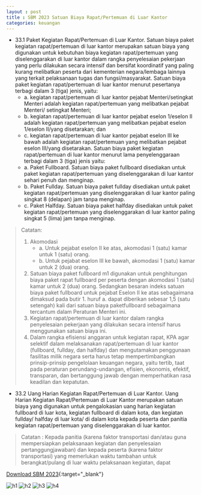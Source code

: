 ```yaml
---
layout : post
title : SBM 2023 Satuan Biaya Rapat/Pertemuan di Luar Kantor
categories: keuangan
---
```


- 33.1 Paket Kegiatan Rapat/Pertemuan di Luar Kantor. Satuan biaya paket kegiatan rapat/pertemuan di luar kantor merupakan satuan biaya yang digunakan untuk kebutuhan biaya kegiatan rapat/pertemuan yang diselenggarakan di luar kantor dalam rangka penyelesaian pekerjaan yang perlu dilakukan secara intensif dan bersifat koordinatif yang paling kurang melibatkan peserta dari kementerian negara/lembaga lainnya yang terkait pelaksanaan tugas dan fungsi/masyarakat. Satuan biaya paket kegiatan rapat/pertemuan di luar kantor menurut pesertanya terbagi dalam 3 (tiga) jenis, yaitu:
   - a. kegiatan rapat/pertemuan di luar kantor pejabat Menteri/setingkat Menteri adalah kegiatan rapat/pertemuan yang melibatkan pejabat Menteri/ setingkat Menteri;
   - b. kegiatan rapat/pertemuan di luar kantor pejabat eselon 1/eselon II adalah kegiatan rapat/pertemuan yang melibatkan pejabat eselon 1/eselon II/yang disetarakan; dan
   - c. kegiatan rapat/pertemuan di luar kantor pejabat eselon III ke bawah adalah kegiatan rapat/pertemuan yang melibatkan pejabat eselon III/yang disetarakan.
Satuan biaya paket kegiatan rapat/pertemuan di luar kantor menurut lama penyelenggaraan terbagi dalam 3 (tiga) jenis yaitu:
   - a. Paket Fullboard. Satuan biaya paket fullboard disediakan untuk paket kegiatan rapat/pertemuan yang diselenggarakan di luar kantor sehari penuh dan menginap.
   - b. Paket Fullday. Satuan biaya paket fullday disediakan untuk paket kegiatan rapat/pertemuan yang diselenggarakan di luar kantor paling singkat 8 (delapan) jam tanpa menginap.
   - c. Paket Halfday. Satuan biaya paket halfday disediakan untuk paket kegiatan rapat/pertemuan yang diselenggarakan di luar kantor paling singkat 5 (lima) jam tanpa menginap.

> Catatan:
> 1. Akomodasi
>    - a. Untuk pejabat eselon II ke atas, akomodasi 1 (satu) kamar untuk 1 (satu) orang.
>    - b. Untuk pejabat eselon III ke bawah, akomodasi 1 (satu) kamar untuk 2 (dua) orang.
> 2. Satuan biaya paket fullboard m1 digunakan untuk penghitungan biaya paket rapat fullboard per peserta dengan akomodasi 1 (satu) kamar untuk 2 (dua) orang. Sedangkan besaran indeks satuan biaya paket fullboard untuk pejabat Eselon II ke atas sebagaimana dimaksud pada butir 1. huruf a. dapat diberikan sebesar 1,5 (satu setengah) kali dari satuan biaya paketfullboard sebagaimana tercantum dalam Peraturan Menteri ini.
> 3. Kegiatan rapat/pertemuan di luar kantor dalam rangka penyelesaian pekerjaan yang dilakukan secara intensif harus menggunakan satuan biaya ini.
> 4. Dalam rangka efisiensi anggaran untuk kegiatan rapat, KPA agar selektif dalam melaksanakan rapat/pertemuan di luar kantor (fullboard, fullday, dan halfday) dan mengutamakan penggunaan fasilitas milik negara serta harus tetap mempertimbangkan prinsip-prinsip pengelolaan keuangan negara, yaitu tertib, taat pada peraturan perundang-undangan, efisien, ekonomis, efektif, transparan, dan bertanggung jawab dengan memperhatikan rasa keadilan dan kepatutan.

- 33.2 Uang Harian Kegiatan Rapat/Pertemuan di Luar Kantor. Uang Harian Kegiatan Rapat/Pertemuan di Luar Kantor merupakan satuan biaya yang digunakan untuk pengalokasian uang harian kegiatan fullboard di luar kota, kegiatan fullboard di dalam kota, dan kegiatan fullday/ halfday di luar kota/ di dalam kota kepada peserta dan panitia kegiatan rapat/pertemuan yang diselenggarakan di luar kantor.

> Catatan : Kepada panitia (karena faktor transportasi dan/atau guna mempersiapkan pelaksanaan kegiatan dan penyelesaian pertanggungjawaban) dan kepada peserta (karena faktor transportasi) yang memerlukan waktu tambahan untuk berangkat/pulang di luar waktu pelaksanaan kegiatan, dapat

[Download SBM 2023](https://drive.google.com/file/d/1E7dBSV1cZGMQCWfVuKfwCuzBQ-tRs2oD/view){:target="_blank"}

![h1](https://blogger.googleusercontent.com/img/b/R29vZ2xl/AVvXsEhn94Q_63DO8LrAXQxcn3Tsnt8LL76cE4ddB8d-Py1hJ6oTkCacAHheaBMGxWVipkEhBi6N0PZx1EzL2uOc6gJmQsG0WVEtTLtnCaSSBr13DdlQxIV7AfsZVPKy-tlc7kjMsx01PL0Osbt5zRJ17y2J_lnkfgV0CYkjsQlVs802jKI/s1600/SBM_2023_page-0024.jpg)
![h2](https://blogger.googleusercontent.com/img/b/R29vZ2xl/AVvXsEieSMvIViCUGfdnoeNCgVTxX2InIn73UkPWc6IhC3x-MAYTbGESnPsdJGDqXWMQRS9El-3V68QMwFLZZByRHlyx3TFYJ43JZcJo5U6VLIst1IjcWDDCMwhZdwl1pHj3IAA5IBdTENXNKkk8I_sg1Ifr-1JBmzfSLmhy2GKN2ag9S7Q/s1600/SBM_2023_page-0025.jpg)
![h3](https://blogger.googleusercontent.com/img/b/R29vZ2xl/AVvXsEhULnkxfeVn9rA9DZXMPdxH1XL1xdPO0YuS2Iz-MUZc3-M8cmESuhKs5VUNKK46VvgaVjP8ly4y2-ocmCkXqN0NCV7QIYLNbyvZoJOUfOr2KXHklMA47bkMhUdnOjl4yID1cKiqdba7Dg0Yk8Sdfzgevc5KBNStfoCxeQbhYYJ7YLE/s1600/SBM_2023_page-0026.jpg)
![h4](https://blogger.googleusercontent.com/img/b/R29vZ2xl/AVvXsEgtzWEAEdgrL2tU4l0etUEE3gpnCjse-8-u-FrVOFvAmuLEX-xBgBWifq-I2FWMVhoBA185rRXWxlDMAQWOXpdIYwxcSU_1_6Owhwngj4N7j4LZbffNDraqFkKMe_046p8hQphmnFuCDI46mYCyA38BmigMZ6K66iy9N66AMSoDVB8/s1600/SBM_2023_page-0027.jpg)